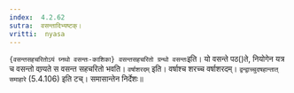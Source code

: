 ```yaml
---
index:  4.2.62
sutra:  वसन्तादिभ्यष्टक्।
vritti:  nyasa
---
```


`{वसन्तसहचरितोऽयं ग्र्नथो वसन्तः-काशिका} वसन्तसहचरितो ग्रन्थो वसन्तः`इति। यो वसन्ते पठ()ते, नियोगेन यत्र च वसन्तो वण्र्यते स वसन्त सहचरितो भवति। `वर्षाशरदम्` इति। वर्षाश्च शरच्च वर्षाशरदम्। `द्वन्द्वाच्चुदषहान्तात् समाहारे` (5.4.106) इति टच्। समासान्तेन निर्देशः॥
